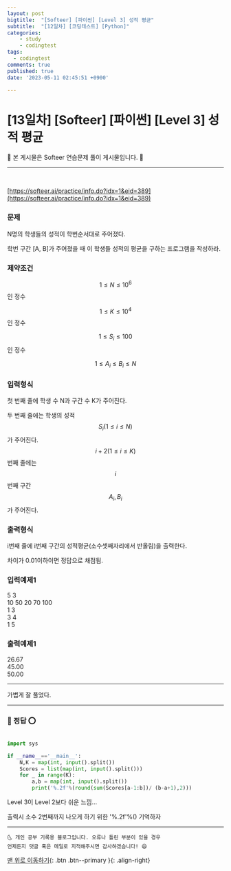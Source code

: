 ```yaml
---
layout: post
bigtitle:  "[Softeer] [파이썬] [Level 3] 성적 평균"
subtitle:  "[12일차] [코딩테스트] [Python]"
categories:
    - study
    - codingtest
tags:
  - codingtest
comments: true
published: true
date: '2023-05-11 02:45:51 +0900'

---
```



# [13일차] [Softeer] [파이썬] [Level 3] 성적 평균

🎀 본 게시물은 Softeer 연습문제 풀이 게시물입니다. 🎀 

---
<br>

[https://softeer.ai/practice/info.do?idx=1&eid=389](https://softeer.ai/practice/info.do?idx=1&eid=389)


### 문제

N명의 학생들의 성적이 학번순서대로 주어졌다.



학번 구간 [A, B]가 주어졌을 때 이 학생들 성적의 평균을 구하는 프로그램을 작성하라.


### 제약조건

$$1 ≤ N ≤ 10^6$$ 인 정수

$$1 ≤ K ≤ 10^4$$ 인 정수

$$1 ≤ S_i ≤ 100$$ 인 정수

$$1 ≤ A_i ≤ B_i ≤ N$$

### 입력형식

첫 번째 줄에 학생 수 N과 구간 수 K가 주어진다.

두 번째 줄에는 학생의 성적 $$S_i (1 ≤ i ≤ N)$$가 주어진다. $$i + 2 (1 ≤ i ≤ K)$$번째 줄에는 $$i$$번째 구간 $$A_i, B_i$$가 주어진다.

### 출력형식

i번째 줄에 i번째 구간의 성적평균(소수셋째자리에서 반올림)을 출력한다.

차이가 0.01이하이면 정답으로 채점됨.

### 입력예제1

5 3                 <br>
10 50 20 70 100     <br>
1 3                 <br>
3 4                 <br>
1 5                 <br>

### 출력예제1

26.67           <br>
45.00           <br>
50.00           <br>


---

가볍게 잘 풀었다.

---

### 🚀 정답 ⭕

```python

import sys

if __name__=='__main__':
    N,K = map(int, input().split())
    Scores = list(map(int, input().split()))
    for _ in range(K):
        a,b = map(int, input().split())
        print('%.2f'%(round(sum(Scores[a-1:b])/ (b-a+1),2)))

```

Level 3이 Level 2보다 쉬운 느낌... 

출력시 소수 2번째까지 나오게 하기 위한 '%.2f'%() 기억하자 

***
    🌜 개인 공부 기록용 블로그입니다. 오류나 틀린 부분이 있을 경우 
    언제든지 댓글 혹은 메일로 지적해주시면 감사하겠습니다! 😄

[맨 위로 이동하기](#){: .btn .btn--primary }{: .align-right}